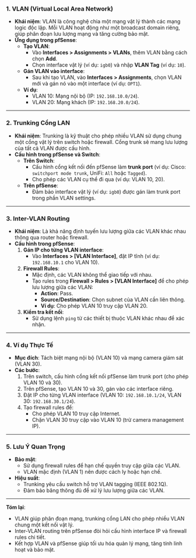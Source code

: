 ### **1. VLAN (Virtual Local Area Network)**  
- **Khái niệm**: VLAN là công nghệ chia một mạng vật lý thành các mạng logic độc lập. Mỗi VLAN hoạt động như một broadcast domain riêng, giúp phân đoạn lưu lượng mạng và tăng cường bảo mật.  
- **Ứng dụng trong pfSense**:  
  - **Tạo VLAN**:  
    - Vào **Interfaces > Assignments > VLANs**, thêm VLAN bằng cách chọn **Add**.  
    - Chọn interface vật lý (ví dụ: `igb0`) và nhập **VLAN Tag** (ví dụ: `10`).  
  - **Gán VLAN vào interface**:  
    - Sau khi tạo VLAN, vào **Interfaces > Assignments**, chọn VLAN mới và gán nó vào một interface (ví dụ: `OPT1`).  
  - **Ví dụ**:  
    - VLAN 10: Mạng nội bộ (IP: `192.168.10.0/24`).  
    - VLAN 20: Mạng khách (IP: `192.168.20.0/24`).  

---

### **2. Trunking Cổng LAN**  
- **Khái niệm**: Trunking là kỹ thuật cho phép nhiều VLAN sử dụng chung một cổng vật lý trên switch hoặc firewall. Cổng trunk sẽ mang lưu lượng của tất cả VLAN được cấu hình.  
- **Cấu hình trong pfSense và Switch**:  
  - **Trên Switch**:  
    - Cấu hình cổng kết nối đến pfSense làm **trunk port** (ví dụ: Cisco: `switchport mode trunk`, UniFi: `All` hoặc `Tagged`).  
    - Cho phép các VLAN cụ thể đi qua (ví dụ: VLAN 10, 20).  
  - **Trên pfSense**:  
    - Đảm bảo interface vật lý (ví dụ: `igb0`) được gán làm trunk port trong phần VLAN settings.  

---

### **3. Inter-VLAN Routing**  
- **Khái niệm**: Là khả năng định tuyến lưu lượng giữa các VLAN khác nhau thông qua router hoặc firewall.  
- **Cấu hình trong pfSense**:  
  1. **Gán IP cho từng VLAN interface**:  
     - Vào **Interfaces > [VLAN Interface]**, đặt IP tĩnh (ví dụ: `192.168.10.1` cho VLAN 10).  
  2. **Firewall Rules**:  
     - Mặc định, các VLAN không thể giao tiếp với nhau.  
     - Tạo rules trong **Firewall > Rules > [VLAN Interface]** để cho phép lưu lượng giữa các VLAN:  
       - **Action**: Pass.  
       - **Source/Destination**: Chọn subnet của VLAN cần liên thông.  
       - **Ví dụ**: Cho phép VLAN 10 truy cập VLAN 20.  
  3. **Kiểm tra kết nối**:  
     - Sử dụng lệnh `ping` từ các thiết bị thuộc VLAN khác nhau để xác nhận.  

---

### **4. Ví dụ Thực Tế**  
- **Mục đích**: Tách biệt mạng nội bộ (VLAN 10) và mạng camera giám sát (VLAN 30).  
- **Các bước**:  
  1. Trên switch, cấu hình cổng kết nối pfSense làm trunk port (cho phép VLAN 10 và 30).  
  2. Trên pfSense, tạo VLAN 10 và 30, gán vào các interface riêng.  
  3. Đặt IP cho từng VLAN interface (VLAN 10: `192.168.10.1/24`, VLAN 30: `192.168.30.1/24`).  
  4. Tạo firewall rules để:  
     - Cho phép VLAN 10 truy cập Internet.  
     - Chặn VLAN 30 truy cập vào VLAN 10 (trừ camera management IP).  

---

### **5. Lưu Ý Quan Trọng**  
- **Bảo mật**:  
  - Sử dụng firewall rules để hạn chế quyền truy cập giữa các VLAN.  
  - VLAN mặc định (VLAN 1) nên được cách ly hoặc hạn chế.  
- **Hiệu suất**:  
  - Trunking yêu cầu switch hỗ trợ VLAN tagging (IEEE 802.1Q).  
  - Đảm bảo băng thông đủ để xử lý lưu lượng giữa các VLAN.  

---

**Tóm lại**:  
- VLAN giúp phân đoạn mạng, trunking cổng LAN cho phép nhiều VLAN chung một kết nối vật lý.  
- Inter-VLAN routing trên pfSense đòi hỏi cấu hình interface IP và firewall rules chi tiết.  
- Kết hợp VLAN và pfSense giúp tối ưu hóa quản lý mạng, tăng tính linh hoạt và bảo mật.